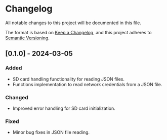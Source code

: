 # Changelog

All notable changes to this project will be documented in this file.

The format is based on [Keep a Changelog](https://keepachangelog.com/en/1.0.0/),
and this project adheres to [Semantic Versioning](http://semver.org/).

## [0.1.0] - 2024-03-05
### Added
- SD card handling functionality for reading JSON files.
- Functions implementation to read network credentials from a JSON file.

### Changed
- Improved error handling for SD card initialization.

### Fixed
- Minor bug fixes in JSON file reading.
